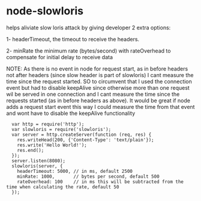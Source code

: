 # node-slowloris
helps aliviate slow loris attack by giving developer 2 extra options:

1- headerTimeout, the timeout to receive the headers.

2- minRate the minimum rate (bytes/second) with rateOverhead to compensate for initial delay to receive data

NOTE: As there is no event in node for request start, as in before headers not after headers (since slow header is part of slowloris) I cant measure the time since the request started. SO to circumvent that I used the connection event but had to disable keepAlive since otherwise more than one request wil be served in one connection and I cant measure the time since the requests started (as in before headers as above). It would be great if node adds a request start event this way I could measure the time from that event and wont have to disable the keepAlive functionality

```  
  var http = require('http');
  var slowloris = require('slowloris');
  var server = http.createServer(function (req, res) {
    res.writeHead(200, {'Content-Type': 'text/plain'});
    res.write('Hello World!');
    res.end();
  });
  server.listen(8080);
  slowloris(server, {
    headerTimeout: 5000, // in ms, default 2500
    minRate: 1000,       // bytes per second, default 500
    rateOverhead: 100    // in ms this will be subtracted from the time when calculating the rate, default 50
  });
  ```
  
